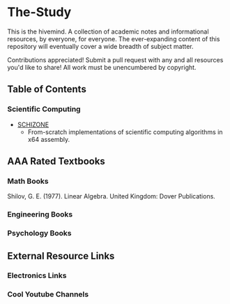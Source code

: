 # The-Study
This is the hivemind. A collection of academic notes and informational resources, by everyone, for everyone. The ever-expanding content of this repository will eventually cover a wide breadth of subject matter.

Contributions appreciated! Submit a pull request with any and all resources you'd like to share! All work must be unencumbered by copyright.

## Table of Contents

### Scientific Computing
- [SCHIZONE](SCIENTIFIC_COMPUTING/SCHIZONE/README.md)
	- From-scratch implementations of scientific computing algorithms in x64 assembly.

## AAA Rated Textbooks

### Math Books

Shilov, G. E. (1977). Linear Algebra. United Kingdom: Dover Publications.

### Engineering Books

### Psychology Books

## External Resource Links

### Electronics Links

### Cool Youtube Channels


